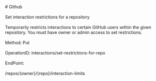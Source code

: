 <br>#     Github</br>
<br>Set interaction restrictions for a repository</br>
<br>Temporarily restricts interactions to certain GitHub users within the given repository. You must have owner or admin access to set restrictions.</br>
<br>Method: Put</br>
<br>OperationID: interactions/set-restrictions-for-repo</br>
<br>EndPoint:</br>
<br>/repos/{owner}/{repo}/interaction-limits</br>
